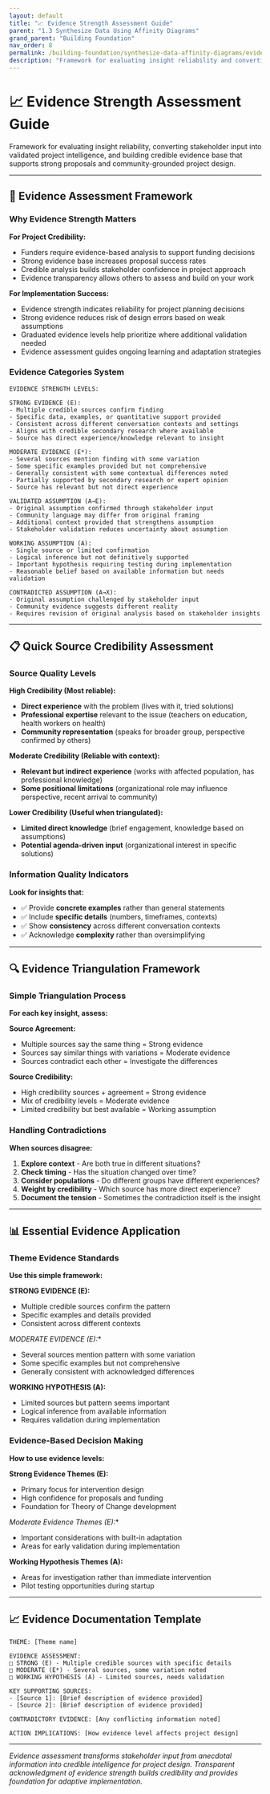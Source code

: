 ```yaml
---
layout: default
title: "📈 Evidence Strength Assessment Guide"
parent: "1.3 Synthesize Data Using Affinity Diagrams"
grand_parent: "Building Foundation"
nav_order: 8
permalink: /building-foundation/synthesize-data-affinity-diagrams/evidence-assessment/
description: "Framework for evaluating insight reliability and converting stakeholder input into validated project intelligence"
---
```


# 📈 Evidence Strength Assessment Guide

Framework for evaluating insight reliability, converting stakeholder input into validated project intelligence, and building credible evidence base that supports strong proposals and community-grounded project design.

---

## 🎯 Evidence Assessment Framework

### Why Evidence Strength Matters

**For Project Credibility:**
- Funders require evidence-based analysis to support funding decisions
- Strong evidence base increases proposal success rates
- Credible analysis builds stakeholder confidence in project approach
- Evidence transparency allows others to assess and build on your work

**For Implementation Success:**
- Evidence strength indicates reliability for project planning decisions
- Strong evidence reduces risk of design errors based on weak assumptions
- Graduated evidence levels help prioritize where additional validation needed
- Evidence assessment guides ongoing learning and adaptation strategies

### Evidence Categories System

```
EVIDENCE STRENGTH LEVELS:

STRONG EVIDENCE (E):
- Multiple credible sources confirm finding
- Specific data, examples, or quantitative support provided  
- Consistent across different conversation contexts and settings
- Aligns with credible secondary research where available
- Source has direct experience/knowledge relevant to insight

MODERATE EVIDENCE (E*):
- Several sources mention finding with some variation
- Some specific examples provided but not comprehensive
- Generally consistent with some contextual differences noted
- Partially supported by secondary research or expert opinion
- Source has relevant but not direct experience

VALIDATED ASSUMPTION (A→E):
- Original assumption confirmed through stakeholder input
- Community language may differ from original framing
- Additional context provided that strengthens assumption
- Stakeholder validation reduces uncertainty about assumption

WORKING ASSUMPTION (A):
- Single source or limited confirmation
- Logical inference but not definitively supported
- Important hypothesis requiring testing during implementation
- Reasonable belief based on available information but needs validation

CONTRADICTED ASSUMPTION (A→X):
- Original assumption challenged by stakeholder input
- Community evidence suggests different reality
- Requires revision of original analysis based on stakeholder insights
```

---

## 📋 Quick Source Credibility Assessment

### Source Quality Levels
**High Credibility (Most reliable):**
- **Direct experience** with the problem (lives with it, tried solutions)
- **Professional expertise** relevant to the issue (teachers on education, health workers on health)
- **Community representation** (speaks for broader group, perspective confirmed by others)

**Moderate Credibility (Reliable with context):**
- **Relevant but indirect experience** (works with affected population, has professional knowledge)
- **Some positional limitations** (organizational role may influence perspective, recent arrival to community)

**Lower Credibility (Useful when triangulated):**
- **Limited direct knowledge** (brief engagement, knowledge based on assumptions)
- **Potential agenda-driven input** (organizational interest in specific solutions)

### Information Quality Indicators
**Look for insights that:**
- ✅ Provide **concrete examples** rather than general statements
- ✅ Include **specific details** (numbers, timeframes, contexts)
- ✅ Show **consistency** across different conversation contexts
- ✅ Acknowledge **complexity** rather than oversimplifying

---

## 🔍 Evidence Triangulation Framework

### Simple Triangulation Process
**For each key insight, assess:**

**Source Agreement:**
- Multiple sources say the same thing = Strong evidence
- Sources say similar things with variations = Moderate evidence
- Sources contradict each other = Investigate the differences

**Source Credibility:**
- High credibility sources + agreement = Strong evidence
- Mix of credibility levels = Moderate evidence
- Limited credibility but best available = Working assumption

### Handling Contradictions
**When sources disagree:**
1. **Explore context** - Are both true in different situations?
2. **Check timing** - Has the situation changed over time?
3. **Consider populations** - Do different groups have different experiences?
4. **Weight by credibility** - Which source has more direct experience?
5. **Document the tension** - Sometimes the contradiction itself is the insight

---

## 📊 Essential Evidence Application

### Theme Evidence Standards
**Use this simple framework:**

**STRONG EVIDENCE (E):**
- Multiple credible sources confirm the pattern
- Specific examples and details provided
- Consistent across different contexts

**MODERATE EVIDENCE (E*):**
- Several sources mention pattern with some variation
- Some specific examples but not comprehensive
- Generally consistent with acknowledged differences

**WORKING HYPOTHESIS (A):**
- Limited sources but pattern seems important
- Logical inference from available information
- Requires validation during implementation

### Evidence-Based Decision Making
**How to use evidence levels:**

**Strong Evidence Themes (E):**
- Primary focus for intervention design
- High confidence for proposals and funding
- Foundation for Theory of Change development

**Moderate Evidence Themes (E*):**
- Important considerations with built-in adaptation
- Areas for early validation during implementation

**Working Hypothesis Themes (A):**
- Areas for investigation rather than immediate intervention
- Pilot testing opportunities during startup

---

## 📈 Evidence Documentation Template

```
THEME: [Theme name]

EVIDENCE ASSESSMENT:
□ STRONG (E) - Multiple credible sources with specific details
□ MODERATE (E*) - Several sources, some variation noted
□ WORKING HYPOTHESIS (A) - Limited sources, needs validation

KEY SUPPORTING SOURCES:
- [Source 1]: [Brief description of evidence provided]
- [Source 2]: [Brief description of evidence provided]

CONTRADICTORY EVIDENCE: [Any conflicting information noted]

ACTION IMPLICATIONS: [How evidence level affects project design]
```

---

*Evidence assessment transforms stakeholder input from anecdotal information into credible intelligence for project design. Transparent acknowledgment of evidence strength builds credibility and provides foundation for adaptive implementation.*
